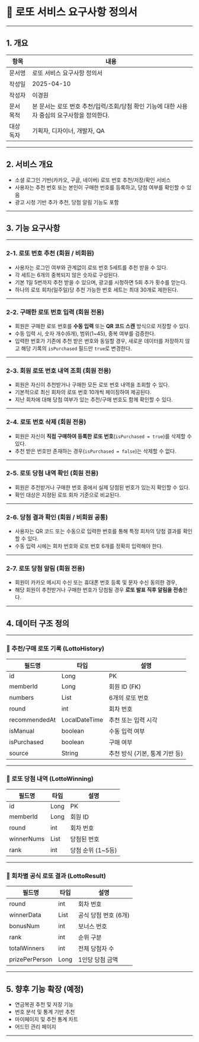 # 📄 로또 서비스 요구사항 정의서

---

## 1. 개요

| 항목 | 내용 |
|------|------|
| 문서명 | 로또 서비스 요구사항 정의서  
| 작성일 | 2025-04-10  
| 작성자 | 이경원
| 문서 목적 | 본 문서는 로또 번호 추천/입력/조회/당첨 확인 기능에 대한 사용자 중심의 요구사항을 정의한다.  
| 대상 독자 | 기획자, 디자이너, 개발자, QA  

---

## 2. 서비스 개요

- 소셜 로그인 기반(카카오, 구글, 네이버) 로또 번호 추천/저장/확인 서비스
- 사용자는 추천 번호 또는 본인이 구매한 번호를 등록하고, 당첨 여부를 확인할 수 있음
- 광고 시청 기반 추가 추천, 당첨 알림 기능도 포함

---

## 3. 기능 요구사항

---

### 2-1. 로또 번호 추천 (회원 / 비회원)

- 사용자는 로그인 여부와 관계없이 로또 번호 5세트를 추천 받을 수 있다.
- 각 세트는 6개의 중복되지 않은 숫자로 구성된다.
- 기본 1일 5번까지 추천 받을 수 있으며, 광고를 시청하면 5회 추가 횟수를 얻는다.
- 하나의 로또 회차(일주일)당 추천 가능한 번호 세트는 최대 30개로 제한된다.

---

### 2-2. 구매한 로또 번호 입력 (회원 전용)

- 회원은 구매한 로또 번호를 **수동 입력** 또는 **QR 코드 스캔** 방식으로 저장할 수 있다.
- 수동 입력 시, 숫자 개수(6개), 범위(1~45), 중복 여부를 검증한다.
- 입력한 번호가 기존에 추천 받은 번호와 동일할 경우, 새로운 데이터를 저장하지 않고 해당 기록의 `isPurchased` 필드만 `true`로 변경한다.

---

### 2-3. 회원 로또 번호 내역 조회 (회원 전용)

- 회원은 자신이 추천받거나 구매한 모든 로또 번호 내역을 조회할 수 있다.
- 기본적으로 최신 회차의 로또 번호 10개씩 페이징하여 제공된다.
- 지난 회차에 대해 당첨 여부가 있는 추천/구매 번호도 함께 확인할 수 있다.

---

### 2-4. 로또 번호 삭제 (회원 전용)

- 회원은 자신이 **직접 구매하여 등록한 로또 번호**(`isPurchased = true`)를 삭제할 수 있다.
- 추천 받은 번호만 존재하는 경우(`isPurchased = false`)는 삭제할 수 없다.

---

### 2-5. 로또 당첨 내역 확인 (회원 전용)

- 회원은 추천받거나 구매한 번호 중에서 실제 당첨된 번호가 있는지 확인할 수 있다.
- 확인 대상은 지정된 로또 회차 기준으로 비교된다.

---

### 2-6. 당첨 결과 확인 (회원 / 비회원 공통)

- 사용자는 QR 코드 또는 수동으로 입력한 번호를 통해 특정 회차의 당첨 결과를 확인할 수 있다.
- 수동 입력 시에는 회차 번호와 로또 번호 6개를 정확히 입력해야 한다.

---

### 2-7. 로또 당첨 알림 (회원 전용)

- 회원이 카카오 메시지 수신 또는 휴대폰 번호 등록 및 문자 수신 동의한 경우,
- 해당 회원이 추천받거나 구매한 번호가 당첨될 경우 **로또 발표 직후 알림을 전송**한다.

---

## 4. 데이터 구조 정의

---

### 📌 추천/구매 로또 기록 (LottoHistory)

| 필드명 | 타입 | 설명 |
|--------|------|------|
| id | Long | PK  
| memberId | Long | 회원 ID (FK)  
| numbers | List<Integer> | 6개의 로또 번호  
| round | int | 회차 번호  
| recommendedAt | LocalDateTime | 추천 또는 입력 시각  
| isManual | boolean | 수동 입력 여부  
| isPurchased | boolean | 구매 여부  
| source | String | 추천 방식 (기본, 통계 기반 등)

---

### 📌 로또 당첨 내역 (LottoWinning)

| 필드명 | 타입 | 설명 |
|--------|------|------|
| id | Long | PK  
| memberId | Long | 회원 ID  
| round | int | 회차 번호  
| winnerNums | List<Integer> | 당첨된 번호  
| rank | int | 당첨 순위 (1~5등)

---

### 📌 회차별 공식 로또 결과 (LottoResult)

| 필드명 | 타입 | 설명 |
|--------|------|------|
| round | int | 회차 번호  
| winnerData | List<Integer> | 공식 당첨 번호 (6개)  
| bonusNum | int | 보너스 번호  
| rank | int | 순위 구분  
| totalWinners | int | 전체 당첨자 수  
| prizePerPerson | Long | 1인당 당첨 금액  

---

## 5. 향후 기능 확장 (예정)

- 연금복권 추천 및 저장 기능
- 번호 분석 및 통계 기반 추천
- 마이페이지 및 추천 통계 차트
- 어드민 관리 페이지

---
